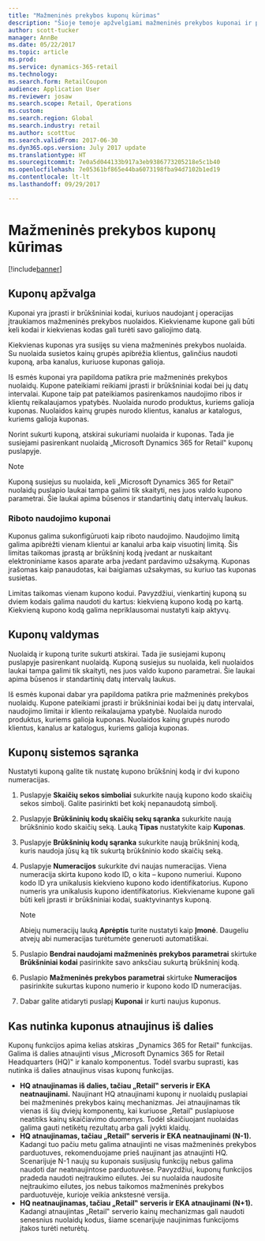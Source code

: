 ```yaml
---
title: "Mažmeninės prekybos kuponų kūrimas"
description: "Šioje temoje apžvelgiami mažmeninės prekybos kuponai ir paaiškinama, kaip juos nustatyti."
author: scott-tucker
manager: AnnBe
ms.date: 05/22/2017
ms.topic: article
ms.prod: 
ms.service: dynamics-365-retail
ms.technology: 
ms.search.form: RetailCoupon
audience: Application User
ms.reviewer: josaw
ms.search.scope: Retail, Operations
ms.custom: 
ms.search.region: Global
ms.search.industry: retail
ms.author: scotttuc
ms.search.validFrom: 2017-06-30
ms.dyn365.ops.version: July 2017 update
ms.translationtype: HT
ms.sourcegitcommit: 7e0a5d044133b917a3eb9386773205218e5c1b40
ms.openlocfilehash: 7e05361bf865e44ba6073198fba94d7102b1ed19
ms.contentlocale: lt-lt
ms.lasthandoff: 09/29/2017

---
```


# <a name="create-coupons-for-retail-sales"></a>Mažmeninės prekybos kuponų kūrimas

[!include[banner](includes/banner.md)]


## <a name="overview-of-coupons"></a>Kuponų apžvalga

Kuponai yra įprasti ir brūkšniniai kodai, kuriuos naudojant į operacijas įtraukiamos mažmeninės prekybos nuolaidos. Kiekviename kupone gali būti keli kodai ir kiekvienas kodas gali turėti savo galiojimo datą. 

Kiekvienas kuponas yra susijęs su viena mažmeninės prekybos nuolaida. Su nuolaida susietos kainų grupės apibrėžia klientus, galinčius naudoti kuponą, arba kanalus, kuriuose kuponas galioja. 

Iš esmės kuponai yra papildoma patikra prie mažmeninės prekybos nuolaidų. Kupone pateikiami reikiami įprasti ir brūkšniniai kodai bei jų datų intervalai. Kupone taip pat pateikiamos pasirenkamos naudojimo ribos ir klientų reikalaujamos ypatybės. Nuolaida nurodo produktus, kuriems galioja kuponas. Nuolaidos kainų grupės nurodo klientus, kanalus ar katalogus, kuriems galioja kuponas.

Norint sukurti kuponą, atskirai sukuriami nuolaida ir kuponas. Tada jie susiejami pasirenkant nuolaidą „Microsoft Dynamics 365 for Retail‟ kuponų puslapyje. 

> [!NOTE]
> Kuponą susiejus su nuolaida, keli „Microsoft Dynamics 365 for Retail‟ nuolaidų puslapio laukai tampa galimi tik skaityti, nes juos valdo kupono parametrai. Šie laukai apima būsenos ir standartinių datų intervalų laukus.

### <a name="limited-use-coupons"></a>Riboto naudojimo kuponai

Kuponus galima sukonfigūruoti kaip riboto naudojimo. Naudojimo limitą galima apibrėžti vienam klientui ar kanalui arba kaip visuotinį limitą. Šis limitas taikomas įprastą ar brūkšninį kodą įvedant ar nuskaitant elektroniniame kasos aparate arba įvedant pardavimo užsakymą. Kuponas įrašomas kaip panaudotas, kai baigiamas užsakymas, su kuriuo tas kuponas susietas.

Limitas taikomas vienam kupono kodui. Pavyzdžiui, vienkartinį kuponą su dviem kodais galima naudoti du kartus: kiekvieną kupono kodą po kartą. Kiekvieną kupono kodą galima nepriklausomai nustatyti kaip aktyvų.

## <a name="managing-coupons"></a>Kuponų valdymas

Nuolaidą ir kuponą turite sukurti atskirai. Tada jie susiejami kuponų puslapyje pasirenkant nuolaidą. Kuponą susiejus su nuolaida, keli nuolaidos laukai tampa galimi tik skaityti, nes juos valdo kupono parametrai. Šie laukai apima būsenos ir standartinių datų intervalų laukus.  

Iš esmės kuponai dabar yra papildoma patikra prie mažmeninės prekybos nuolaidų. Kupone pateikiami įprasti ir brūkšniniai kodai bei jų datų intervalai, naudojimo limitai ir kliento reikalaujama ypatybė. Nuolaida nurodo produktus, kuriems galioja kuponas. Nuolaidos kainų grupės nurodo klientus, kanalus ar katalogus, kuriems galioja kuponas.

## <a name="system-setup-for-coupons"></a>Kuponų sistemos sąranka 

Nustatyti kuponą galite tik nustatę kupono brūkšninį kodą ir dvi kupono numeracijas. 

1.  Puslapyje **Skaičių sekos simboliai** sukurkite naują kupono kodo skaičių sekos simbolį. Galite pasirinkti bet kokį nepanaudotą simbolį.
2.  Puslapyje **Brūkšninių kodų skaičių sekų sąranka** sukurkite naują brūkšninio kodo skaičių seką. Lauką **Tipas** nustatykite kaip **Kuponas**.
3.  Puslapyje **Brūkšninių kodų sąranka** sukurkite naują brūkšninį kodą, kuris naudoja jūsų ką tik sukurtą brūkšninio kodo skaičių seką.
4.  Puslapyje **Numeracijos** sukurkite dvi naujas numeracijas. Viena numeracija skirta kupono kodo ID, o kita – kupono numeriui. Kupono kodo ID yra unikalusis kiekvieno kupono kodo identifikatorius. Kupono numeris yra unikalusis kupono identifikatorius. Kiekviename kupone gali būti keli įprasti ir brūkšniniai kodai, suaktyvinantys kuponą.

    > [!NOTE]
    > Abiejų numeracijų lauką **Aprėptis** turite nustatyti kaip **Įmonė**. Daugeliu atvejų abi numeracijas turėtumėte generuoti automatiškai.

5.  Puslapio **Bendrai naudojami mažmeninės prekybos parametrai** skirtuke **Brūkšniniai kodai** pasirinkite savo anksčiau sukurtą brūkšninį kodą.
6.  Puslapio **Mažmeninės prekybos parametrai** skirtuke **Numeracijos** pasirinkite sukurtas kupono numerio ir kupono kodo ID numeracijas.
7.  Dabar galite atidaryti puslapį **Kuponai** ir kurti naujus kuponus.

## <a name="the-effect-of-partial-updates-on-coupons"></a>Kas nutinka kuponus atnaujinus iš dalies

Kuponų funkcijos apima kelias atskiras „Dynamics 365 for Retail‟ funkcijas. Galima iš dalies atnaujinti visus „Microsoft Dynamics 365 for Retail Headquarters (HQ)‟ ir kanalo komponentus. Todėl svarbu suprasti, kas nutinka iš dalies atnaujinus visas kuponų funkcijas.

- **HQ atnaujinamas iš dalies, tačiau „Retail‟ serveris ir EKA neatnaujinami.** Naujinant HQ atnaujinami kuponų ir nuolaidų puslapiai bei mažmeninės prekybos kainų mechanizmas. Jei atnaujinamas tik vienas iš šių dviejų komponentų, kai kuriuose „Retail‟ puslapiuose neatitiks kainų skaičiavimo duomenys. Todėl skaičiuojant nuolaidas galima gauti netikėtų rezultatų arba gali įvykti klaidų.
- **HQ atnaujinamas, tačiau „Retail‟ serveris ir EKA neatnaujinami (N-1).** Kadangi tuo pačiu metu galima atnaujinti ne visas mažmeninės prekybos parduotuves, rekomenduojame prieš naujinant jas atnaujinti HQ. Scenarijuje N-1 naujų su kuponais susijusių funkcijų nebus galima naudoti dar neatnaujintose parduotuvėse. Pavyzdžiui, kuponų funkcijos pradeda naudoti neįtraukimo eilutes. Jei su nuolaida naudosite neįtraukimo eilutes, jos nebus taikomos mažmeninės prekybos parduotuvėje, kurioje veikia ankstesnė versija.
- **HQ neatnaujinamas, tačiau „Retail‟ serveris ir EKA atnaujinami (N+1).** Kadangi atnaujintas „Retail‟ serverio kainų mechanizmas gali naudoti senesnius nuolaidų kodus, šiame scenarijuje naujinimas funkcijoms įtakos turėti neturėtų.

